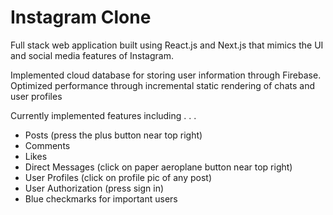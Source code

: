 # Instagram Clone

Full stack web application built using React.js and Next.js that mimics the UI and social media features of Instagram.

Implemented cloud database for storing user information through Firebase. Optimized performance through incremental static rendering of chats and user profiles

Currently implemented features including . . .
- Posts (press the plus button near top right)
- Comments
- Likes
- Direct Messages (click on paper aeroplane button near top right)
- User Profiles (click on profile pic of any post)
- User Authorization (press sign in)
- Blue checkmarks for important users


